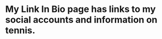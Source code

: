 <!DOCTYPE html>
<html>

<head>
  <h1>My Link In Bio page has links to my social accounts and information on tennis.</h1>
</head>

</html>
